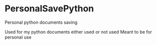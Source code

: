 # PersonalSavePython
Personal python documents saving

Used for my python documents either used or not used
Meant to be for personal use
